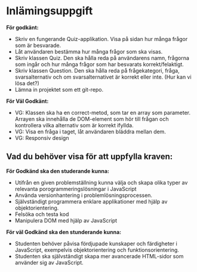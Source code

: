 # Inlämingsuppgift

**För godkänt:**
- Skriv en fungerande Quiz-applikation. Visa på sidan hur många frågor som är besvarade.
- Låt användaren bestämma hur många frågor som ska visas.
- Skriv klassen Quiz. Den ska hålla reda på användarens namn, frågorna som ingår och hur många frågor som har besvarats korrekt/felaktigt.
- Skriv klassen Question. Den ska hålla reda på frågekategori, fråga, svarsalternativ och om svarsalternativet är korrekt eller inte. (Hur kan vi lösa det?)
- Lämna in projektet som ett git-repo.

**För Väl Godkänt:**
- VG: Klassen ska ha en correct-metod, som tar en array som parameter. Arrayen ska innehålla de DOM-element som hör till frågan och kontrollera vilka alternativ som är korrekt ifyllda.
- VG: Visa en fråga i taget, låt användaren bläddra mellan dem.
- VG: Responsiv design

## Vad du behöver visa för att uppfylla kraven:

**För Godkänd ska den studerande kunna:**
- Utifrån en given problemställning kunna välja och skapa olika typer av relevanta porogrammeringslösningar i JavaScript
- Använda versionhantering i problemlösningsprocessen.
- Självständigt programmera enklare applikationer med hjälp av objektorientering.
- Felsöka och testa kod
- Manipulera DOM med hjälp av JavaScript

**För väl Godkänd ska den stunderande kunna:**
- Studenten behöver påvisa fördjupade kunskaper och färdigheter i JavaScript, exempelvis objektorientering och funktionsorientering.
- Studenten ska självständigt skapa mer avancerade HTML-sidor som använder sig av JavaScript.